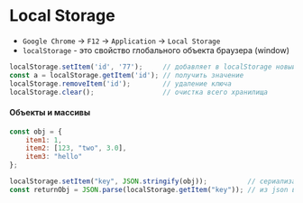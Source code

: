 # Local Storage

- `Google Chrome` -> `F12` -> `Application` -> `Local Storage`
- `localStorage` - это свойство глобального объекта браузера (window)


```js
localStorage.setItem('id', '77');     // добавляет в localStorage новый ключ со значением (а если такой ключ уже существует, то перезаписывает новым значением)
const a = localStorage.getItem('id'); // получить значение
localStorage.removeItem('id');        // удаление ключа
localStorage.clear();                 // очистка всего хранилища
```

<!------------------------------------------------------------->
#### Объекты и массивы
<!------------------------------------------------------------->
```js
const obj = {
	item1: 1,
	item2: [123, "two", 3.0],
	item3: "hello"
};

localStorage.setItem("key", JSON.stringify(obj));          // сериализация объекта и запись в хранилище по ключу "key"
const returnObj = JSON.parse(localStorage.getItem("key")); // из json в объект
```
